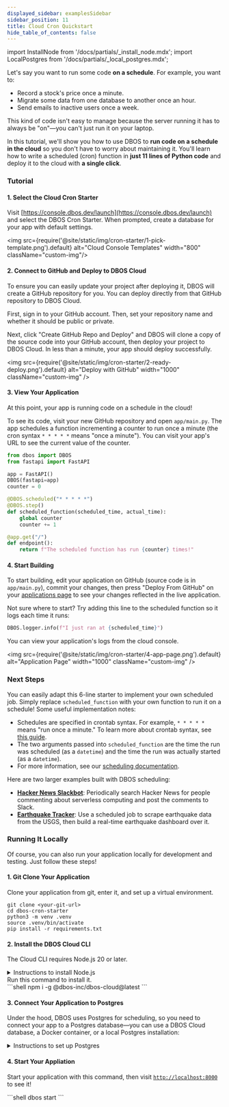 ```yaml
---
displayed_sidebar: examplesSidebar
sidebar_position: 11
title: Cloud Cron Quickstart
hide_table_of_contents: false
---
```

import InstallNode from '/docs/partials/_install_node.mdx';
import LocalPostgres from '/docs/partials/_local_postgres.mdx';

Let's say you want to run some code **on a schedule**.  For example, you want to:

- Record a stock's price once a minute.
- Migrate some data from one database to another once an hour.
- Send emails to inactive users once a week.

This kind of code isn't easy to manage because the server running it has to always be "on"&mdash;you can't just run it on your laptop.

In this tutorial, we'll show you how to use DBOS to **run code on a schedule in the cloud** so you don't have to worry about maintaining it.
You'll learn how to write a scheduled (cron) function in **just 11 lines of Python code** and deploy it to the cloud with **a single click**.

### Tutorial

#### 1. Select the Cloud Cron Starter
Visit [https://console.dbos.dev/launch](https://console.dbos.dev/launch) and select the DBOS Cron Starter.
When prompted, create a database for your app with default settings.

<img src={require('@site/static/img/cron-starter/1-pick-template.png').default} alt="Cloud Console Templates" width="800" className="custom-img"/>

#### 2. Connect to GitHub and Deploy to DBOS Cloud

To ensure you can easily update your project after deploying it, DBOS will create a GitHub repository for you.
You can deploy directly from that GitHub repository to DBOS Cloud.

First, sign in to your GitHub account.
Then, set your repository name and whether it should be public or private.

Next, click "Create GitHub Repo and Deploy" and DBOS will clone a copy of the source code into your GitHub account, then deploy your project to DBOS Cloud.
In less than a minute, your app should deploy successfully.

<img src={require('@site/static/img/cron-starter/2-ready-deploy.png').default} alt="Deploy with GitHub" width="1000" className="custom-img" />

#### 3. View Your Application

At this point, your app is running code on a schedule in the cloud!

To see its code, visit your new GitHub repository and open `app/main.py`.
The app schedules a function incrementing a counter to run once a minute (the cron syntax `* * * * *` means "once a minute").
You can visit your app's URL to see the current value of the counter.

```python
from dbos import DBOS
from fastapi import FastAPI

app = FastAPI()
DBOS(fastapi=app)
counter = 0

@DBOS.scheduled("* * * * *")
@DBOS.step()
def scheduled_function(scheduled_time, actual_time):
    global counter
    counter += 1

@app.get("/")
def endpoint():
    return f"The scheduled function has run {counter} times!"
```


#### 4. Start Building

To start building, edit your application on GitHub (source code is in `app/main.py`), commit your changes, then press "Deploy From GitHub" on your [applications page](https://console.dbos.dev/applications) to see your changes reflected in the live application.

Not sure where to start?
Try adding this line to the scheduled function so it logs each time it runs:

```python
DBOS.logger.info(f"I just ran at {scheduled_time}")
```

You can view your application's logs from the cloud console.

<img src={require('@site/static/img/cron-starter/4-app-page.png').default} alt="Application Page" width="1000" className="custom-img" />


### Next Steps

You can easily adapt this 6-line starter to implement your own scheduled job.
Simply replace `scheduled_function` with your own function to run it on a schedule!
Some useful implementation notes:

- Schedules are specified in crontab syntax.
For example, `* * * * *` means "run once a minute."
To learn more about crontab syntax, see [this guide](https://docs.gitlab.com/ee/topics/cron/).
- The two arguments passed into `scheduled_function` are the time the run was scheduled (as a `datetime`) and the time the run was actually started (as a `datetime`).
- For more information, see our [scheduling documentation](../tutorials/scheduled-workflows.md).

Here are two larger examples built with DBOS scheduling:

- [**Hacker News Slackbot**](../examples/hacker-news-bot.md): Periodically search Hacker News for people commenting about serverless computing and post the comments to Slack.
- [**Earthquake Tracker**](../examples/earthquake-tracker.md): Use a scheduled job to scrape earthquake data from the USGS, then build a real-time earthquake dashboard over it.

### Running It Locally

Of course, you can also run your application locally for development and testing.
Just follow these steps!

<section className="row list">
<article className="col col--6">


#### 1. Git Clone Your Application

Clone your application from git, enter it, and set up a virtual environment.

</article>


<article className="col col--6">

```shell
git clone <your-git-url>
cd dbos-cron-starter
python3 -m venv .venv
source .venv/bin/activate
pip install -r requirements.txt
```

</article>

</section>

#### 2. Install the DBOS Cloud CLI
<section className="row list">
<article className="col col--6">

The Cloud CLI requires Node.js 20 or later.
</article>

<article className="col col--6">

<details>
<summary>Instructions to install Node.js</summary>

<InstallNode />

</details>
</article>

<article className="col col--6">
Run this command to install it.
</article>

<article className="col col--6">
```shell
npm i -g @dbos-inc/dbos-cloud@latest
```
</article>
</section>

#### 3. Connect Your Application to Postgres
<section className="row list">
<article className="col col--6">

Under the hood, DBOS uses Postgres for scheduling, so you need to connect your app to a Postgres database—you can use a DBOS Cloud database, a Docker container, or a local Postgres installation:

</article>

<article className="col col--6">

<details>
<summary>Instructions to set up Postgres</summary>

<LocalPostgres cmd={'python3 start_postgres_docker.py'} />
</details>
</article>

</section>


#### 4. Start Your Appliation
<section className="row list">
<article className="col col--6">

Start your application with this command, then visit [`http://localhost:8000`](http://localhost:8000) to see it!

</article>

<article className="col col--6">
```shell
dbos start
```
</article>

</section>

